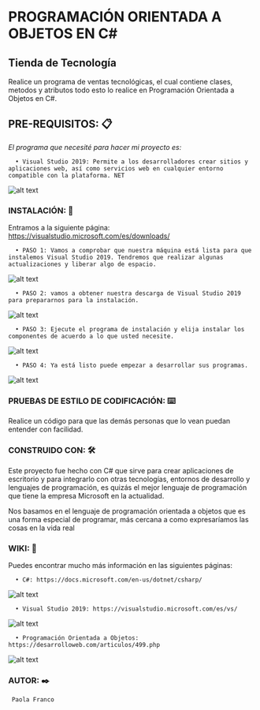 # PROGRAMACIÓN  ORIENTADA A OBJETOS EN C#
## Tienda de Tecnología

Realice un programa de ventas tecnológicas, el cual contiene clases, metodos y atributos todo esto lo realice en Programación Orientada a Objetos en C#.

## PRE-REQUISITOS: 📋


*El programa que necesité para hacer mi proyecto es:*


      •	Visual Studio 2019: Permite a los desarrolladores crear sitios y aplicaciones web, así como servicios web en cualquier entorno compatible con la plataforma. NET
      

                            
  ![alt text](https://encrypted-tbn0.gstatic.com/images?q=tbn%3AANd9GcS-AiTVArtj8DchxEJ2i_-ByMkGk1ZLoG-ueA&usqp=CAU)
### INSTALACIÓN: 🔧


Entramos a la siguiente página: https://visualstudio.microsoft.com/es/downloads/

      •	PASO 1: Vamos a comprobar que nuestra máquina está lista para que instalemos Visual Studio 2019. Tendremos que realizar algunas actualizaciones y liberar algo de espacio.
  ![alt text]( https://signposthelp.zendesk.com/hc/article_attachments/360007164617/image-0.png)                                    

      •	PASO 2: vamos a obtener nuestra descarga de Visual Studio 2019 para prepararnos para la instalación.
   ![alt text]( https://visualstudio.microsoft.com/wp-content/uploads/2017/02/mobile_install-1024x571.jpg)                                   

      •	PASO 3: Ejecute el programa de instalación y elija instalar los componentes de acuerdo a lo que usted necesite.
   ![alt text]( https://www.campusmvp.es/recursos/image.axd?picture=/2019/2T/vs2019/Apertura.png)                                 

      •	PASO 4: Ya está listo puede empezar a desarrollar sus programas. 
   ![alt text]( https://visualstudio.microsoft.com/wp-content/uploads/2019/03/lightbulb-dark-Still-1200.jpg)                                 


### PRUEBAS DE ESTILO DE CODIFICACIÓN: ⌨️


Realice un código para que las demás personas que lo vean puedan entender con facilidad.


### CONSTRUIDO CON: 🛠️


Este proyecto fue hecho con C# que sirve para crear aplicaciones de escritorio  y para integrarlo con otras tecnologías, entornos de desarrollo y lenguajes de programación, es quizás el mejor lenguaje de programación que tiene la empresa Microsoft en la actualidad.


Nos basamos en el lenguaje de programación orientada a objetos que  es una forma especial de programar, más cercana a como expresaríamos las cosas en la vida real 


### WIKI: 📖


Puedes encontrar mucho más información en las siguientes páginas:


      •	C#: https://docs.microsoft.com/en-us/dotnet/csharp/
      
   ![alt text](https://www.fixedbuffer.com/wp-content/uploads/2019/06/reflexion.png)
                                  
                         

      •	Visual Studio 2019: https://visualstudio.microsoft.com/es/vs/
      
  ![alt text](https://encrypted-tbn0.gstatic.com/images?q=tbn%3AANd9GcS-AiTVArtj8DchxEJ2i_-ByMkGk1ZLoG-ueA&usqp=CAU)                           


      •	Programación Orientada a Objetos:  https://desarrolloweb.com/articulos/499.php
      
   ![alt text](https://dc722jrlp2zu8.cloudfront.net/media/cache/15/c2/15c206d27bfc509fa1c3f938efbaa374.jpg)
                         

### AUTOR: ✒️
     Paola Franco
